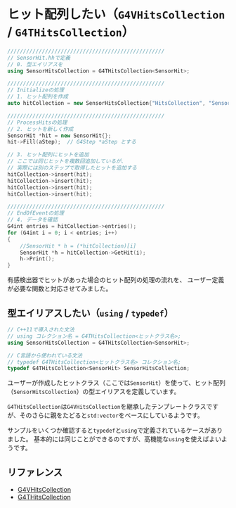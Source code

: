# ヒット配列したい（``G4VHitsCollection`` / ``G4THitsCollection``）

```cpp
//////////////////////////////////////////////////
// SensorHit.hhで定義
// 0. 型エイリアスを
using SensorHitsCollection = G4THitsCollection<SensorHit>;

//////////////////////////////////////////////////
// Initializeの処理
// 1. ヒット配列を作成
auto hitCollection = new SensorHitsCollection{"HitsCollection", "SensorHit"};

//////////////////////////////////////////////////
// ProcessHitsの処理
// 2. ヒットを新しく作成
SensorHit *hit = new SensorHit{};
hit->Fill(aStep);  // G4Step *aStep とする

// 3. ヒット配列にヒットを追加
// ここでは同じヒットを複数回追加しているが、
// 実際には別のステップで取得したヒットを追加する
hitCollection->insert(hit);
hitCollection->insert(hit);
hitCollection->insert(hit);
hitCollection->insert(hit);

//////////////////////////////////////////////////
// EndOfEventの処理
// 4. データを確認
G4int entries = hitCollection->entries();
for (G4int i = 0; i < entries; i++)
{
    //SensorHit * h = (*hitCollection)[i]
    SensorHit *h = hitCollection->GetHit(i);
    h->Print();
}
```

有感検出器でヒットがあった場合のヒット配列の処理の流れを、
ユーザー定義が必要な関数と対応させてみました。

## 型エイリアスしたい（``using`` / ``typedef``）

```cpp
// C++11で導入された文法
// using コレクション名 = G4THitsCollection<ヒットクラス名>;
using SensorHitsCollection = G4THitsCollection<SensorHit>;

// C言語から使われている文法
// typedef G4THitsCollection<ヒットクラス名> コレクション名;
typedef G4THitsCollection<SensorHit> SensorHitsCollection;
```

ユーザーが作成したヒットクラス（ここでは``SensorHit``）を使って、ヒット配列（``SensorHitsCollection``）の型エイリアスを定義しています。

``G4THitsCollection``は``G4VHitsCollection``を継承したテンプレートクラスですが、そのさらに親をたどると``std:vector``をベースにしているようです。

サンプルをいくつか確認すると``typedef``と``using``で定義されているケースがありました。
基本的には同じことができるのですが、高機能な``using``を使えばよいようです。

## リファレンス

- [G4VHitsCollection](https://geant4.kek.jp/Reference/11.2.0/classG4VHitsCollection.html)
- [G4THitsCollection](https://geant4.kek.jp/Reference/11.2.0/classG4THitsCollection.html)
